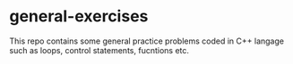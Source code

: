 # general-exercises

This repo contains some general practice problems coded in C++ langage such as loops, control statements, fucntions etc.
